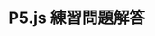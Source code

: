 <!DOCTYPE html>
<html lang="ja">
  <head>
    <meta charset="UTF-8" />
    <title>P5.js 練習問題解答</title>
    <script src="https://cdn.jsdelivr.net/npm/p5@2.0.3/lib/p5.min.js">
    </script>
  </head>
  <body>
    <h1>P5.js 練習問題解答</h1>
    <script>
      function setup() {
        createCanvas(320, 180);
      }

      function draw() {
        stroke("black");
        strokeWeight(0.1);
        for (let y = 0; y < 180; y += 20) {
          for (let x = 0; x < 180; y += 20) {
          fill(`oklch(90% ${100 - x / 3.2}% ${y * 2})`);
      ellipse(x + 5, y + 5, 8, 8); 
           rect(5, 5, 5, 5);
          }
        }
      }
    </script>
  </body>
</html>
